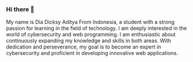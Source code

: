 ### Hi there 👋

My name is Dia Dicksy Aditya From Indonesia, a student with a strong passion for learning in the field of technology. I am deeply interested in the world of cybersecurity and web programming. I am enthusiastic about continuously expanding my knowledge and skills in both areas. With dedication and perseverance, my goal is to become an expert in cybersecurity and proficient in developing innovative web applications.
